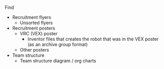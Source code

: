Find
* Recruitment flyers
  * Unsorted flyers
* Recruitment posters
  * VRC (VEX) poster
    * Inventor files that creates the robot that was in the VEX poster (as an archive group format)
  * Other posters
* Team structure
  * Team structure diagram / org charts
